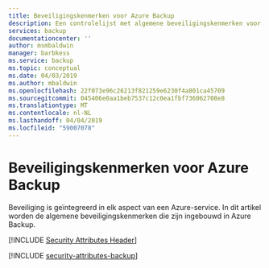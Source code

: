 ```yaml
---
title: Beveiligingskenmerken voor Azure Backup
description: Een controlelijst met algemene beveiligingskenmerken voor het evalueren van Azure Backup
services: backup
documentationcenter: ''
author: msmbaldwin
manager: barbkess
ms.service: backup
ms.topic: conceptual
ms.date: 04/03/2019
ms.author: mbaldwin
ms.openlocfilehash: 22f073e96c26213f821259e6230f4a801ca45709
ms.sourcegitcommit: 045406e0aa1beb7537c12c0ea1fbf736062708e8
ms.translationtype: MT
ms.contentlocale: nl-NL
ms.lasthandoff: 04/04/2019
ms.locfileid: "59007078"
---
```

# <a name="security-attributes-for-azure-backup"></a>Beveiligingskenmerken voor Azure Backup

Beveiliging is geïntegreerd in elk aspect van een Azure-service. In dit artikel worden de algemene beveiligingskenmerken die zijn ingebouwd in Azure Backup. 

[!INCLUDE [Security Attributes Header](../../includes/security-attributes-header.md)]

[!INCLUDE [security-attributes-backup](../../includes/security-attributes-backup.md)]